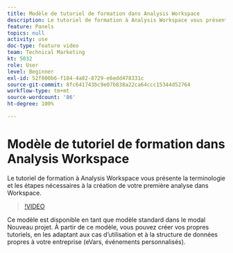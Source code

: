 ```yaml
---
title: Modèle de tutoriel de formation dans Analysis Workspace
description: Le tutoriel de formation à Analysis Workspace vous présente la terminologie et les étapes nécessaires à la création de votre première analyse dans Workspace.
feature: Panels
topics: null
activity: use
doc-type: feature video
team: Technical Marketing
kt: 5032
role: User
level: Beginner
exl-id: 52f800b6-f184-4a82-8729-e6edd478331c
source-git-commit: 8fc641743bc9e07b838a22ca64ccc15344d52764
workflow-type: tm+mt
source-wordcount: '86'
ht-degree: 100%

---
```


# Modèle de tutoriel de formation dans Analysis Workspace

Le tutoriel de formation à Analysis Workspace vous présente la terminologie et les étapes nécessaires à la création de votre première analyse dans Workspace.

>[!VIDEO](https://video.tv.adobe.com/v/33773/?quality=12&learn=on)

Ce modèle est disponible en tant que modèle standard dans le modal Nouveau projet. À partir de ce modèle, vous pouvez créer vos propres tutoriels, en les adaptant aux cas d’utilisation et à la structure de données propres à votre entreprise (eVars, événements personnalisés).
